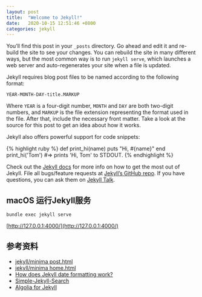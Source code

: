 ```yaml
---
layout: post
title:  "Welcome to Jekyll!"
date:   2020-10-15 12:51:46 +0800
categories: jekyll
---
```

You’ll find this post in your `_posts` directory. Go ahead and edit it and re-build the site to see your changes. You can rebuild the site in many different ways, but the most common way is to run `jekyll serve`, which launches a web server and auto-regenerates your site when a file is updated.

Jekyll requires blog post files to be named according to the following format:

`YEAR-MONTH-DAY-title.MARKUP`

Where `YEAR` is a four-digit number, `MONTH` and `DAY` are both two-digit numbers, and `MARKUP` is the file extension representing the format used in the file. After that, include the necessary front matter. Take a look at the source for this post to get an idea about how it works.

Jekyll also offers powerful support for code snippets:

{% highlight ruby %}
def print_hi(name)
  puts "Hi, #{name}"
end
print_hi('Tom')
#=> prints 'Hi, Tom' to STDOUT.
{% endhighlight %}

Check out the [Jekyll docs][jekyll-docs] for more info on how to get the most out of Jekyll. File all bugs/feature requests at [Jekyll’s GitHub repo][jekyll-gh]. If you have questions, you can ask them on [Jekyll Talk][jekyll-talk].

[jekyll-docs]: https://jekyllrb.com/docs/home
[jekyll-gh]:   https://github.com/jekyll/jekyll
[jekyll-talk]: https://talk.jekyllrb.com/


## macOS 运行Jekyll服务
```shell
bundle exec jekyll serve
```
[http://127.0.0.1:4000/](http://127.0.0.1:4000/)

## 参考资料
* [jekyll/minima post.html](https://github.com/jekyll/minima/blob/master/_layouts/post.html)
* [jekyll/minima home.html](https://github.com/jekyll/minima/blob/master/_layouts/home.html)
* [How does Jekyll date formatting work?](https://stackoverflow.com/questions/7395520/how-does-jekyll-date-formatting-work)
* [Simple-Jekyll-Search](https://github.com/christian-fei/Simple-Jekyll-Search)
* [Algolia for Jekyll](https://community.algolia.com/jekyll-algolia/getting-started.html)
